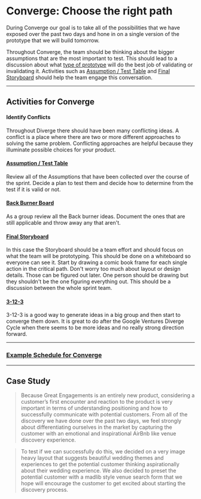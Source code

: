 # Converge: Choose the right path

During Converge our goal is to take all of the possibilities
that we have exposed over the past two days and hone in on a single version of
the prototype that we will build tomorrow.

Throughout Converge, the team should be thinking about the bigger
assumptions that are the most important to test.
This should lead to a discussion
about what [type of
prototype](4-prototype.md) will do the
best job of validating or invalidating it.
Activities such as
[Assumption / Test Table](exercises/1-understand-assumptions.md)
and [Final Storyboard](exercises/2-diverge-storyboards.md)
should help the team engage this conversation.

---

## Activities for Converge

#### Identify Conflicts

Throughout Diverge there should have been many conflicting ideas.
A conflict is a place where there are two or more different approaches
to solving the same problem.
Conflicting approaches are helpful because they
illuminate possible choices for your product.

#### [Assumption / Test Table](exercises/1-understand-assumptions.md)

Review all of the Assumptions that have been collected over the course of the
sprint. Decide a plan to test them and decide how to determine from the test if
it is valid or not.

#### [Back Burner Board](exercises/1-understand-back-burner.md)

As a group review all the Back burner ideas. Document the ones that are still
applicable and throw away any that aren't.

#### [Final Storyboard](exercises/2-diverge-storyboards.md)

In this case the Storyboard should be a team effort and should focus
on what the team will be prototyping. This should be done on a whiteboard so
everyone can see it.
Start by drawing a comic book frame for each single action
in the critical path.
Don't worry too much about layout or design details. 
Those can be figured out later.
One person should be drawing but they shouldn't
be the one figuring everything out. This
should be a discussion between the whole sprint team.

#### [3-12-3](exercises/2-diverge-3-12-3.md)

3-12-3 is a good way to generate ideas in a big group and then start to converge
them down. It is great to do after the Google Ventures Diverge Cycle when there
seems to be more ideas and no really strong direction forward.

---

### [Example Schedule for Converge](schedules/3-converge.md)

---

## Case Study

> Because Great Engagements is an entirely new product, considering a customer’s
> first encounter and reaction to the product is very important in terms of
> understanding positioning and how to successfully communicate with potential
> customers. From all of the discovery we have done over the past two days, we
> feel strongly about differentiating ourselves in the market by capturing the
> customer with an emotional and inspirational AirBnb like venue discovery
> experience.

> To test if we can successfully do this, we decided on a very image heavy
> layout that suggests beautiful wedding themes and experiences to get the
> potential customer thinking aspirationally about their wedding experience. We
> also decided to preset the potential customer with a madlib style venue search
> form that we hope will encourage the customer to get excited about starting
> the discovery process.
